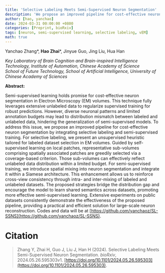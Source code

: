 ```yaml
---
title: 'Selective Labeling Meets Semi-Supervised Neuron Segmentation'
description: 'We propose an improved pipeline for cost-effective neuron segmentation by integrating selective labeling and semi-supervised training.'
author: [hao, yanchao]
date: 2024-03-31 00:00:00 +0800
categories: [Preprint, bioRxiv]
tags: [neuron, semi-supervised learning, selective labeling, vEM]
math: true
---
```


Yanchao Zhang\*, **Hao Zhai**\*, Jinyue Guo, Jing Liu, Hua Han

*Key Laboratory of Brain Cognition and Brain-inspired Intelligence Technology, Institute of Automation, Chinese Academy of Science* <br>
*School of Future Technology, School of Artificial Intelligence, University of Chinese Academy of Sciences*

**Abstract:**

Semi-supervised learning holds promise for cost-effective neuron segmentation in Electron Microscopy (EM) volumes. This technique fully leverages extensive unlabeled data to regularize supervised training for robust predictions. However, diverse neuronal patterns and limited annotation budgets may lead to distribution mismatch between labeled and unlabeled data, hindering the generalization of semi-supervised models. To address this issue, we propose an improved pipeline for cost-effective neuron segmentation by integrating selective labeling and semi-supervised training. For selective labeling, we present an unsupervised heuristic tailored for labeled dataset selection in EM volumes. Guided by self-supervised learning on local patches, representative sub-volumes comprising spatially associated patches are greedily selected via a coverage-based criterion. Those sub-volumes can effectively reflect unlabeled data distribution within a limited budget. For semi-supervised training, we introduce spatial mixing into neuron segmentation and integrate it within a Siamese architecture. This enhancement allows us to reinforce cross-view consistency through intra- and inter-mixing of labeled and unlabeled datasets. The proposed strategies bridge the distribution gap and encourage the model to learn shared semantics across datasets, promoting more effective semi-supervised learning. Extensive experiments on public datasets consistently demonstrate the effectiveness of the proposed pipeline, providing a practical and efficient solution for large-scale neuron reconstruction. Codes and data will be at [https://github.com/yanchaoz/SL-SSNS](https://github.com/yanchaoz/SL-SSNS).


<!-- {% include embed/youtube.html id='KDQ9zk2uEGw' %} -->


# Citation

> Zhang Y, Zhai H, Guo J, Liu J, Han H (2024). Selective Labeling Meets Semi-Supervised Neuron Segmentation. *bioRxiv*, 2024.05.26.595303v1. [https://doi.org/10.1101/2024.05.26.595303](https://doi.org/10.1101/2024.05.26.595303).
>